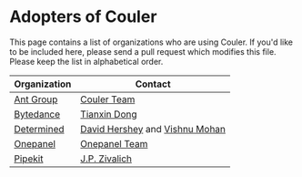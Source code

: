# Adopters of Couler

This page contains a list of organizations who are using Couler. If you'd like to be included here, please send a pull request which modifies this file. Please keep the list in alphabetical order.

| Organization | Contact |
| ------------ | ------- |
| [Ant Group](https://www.antgroup.com/) | [Couler Team](https://github.com/orgs/couler-proj/teams/couler-team) |
| [Bytedance](https://www.bytedance.com/) | [Tianxin Dong](https://github.com/FogDong) |
| [Determined](https://determined.ai/) | [David Hershey](https://github.com/davidhershey) and [Vishnu Mohan](https://github.com/vishnu2kmohan) |
| [Onepanel](https://docs.onepanel.ai/) | [Onepanel Team](https://github.com/onepanelio) |
| [Pipekit](https://pipekit.io/) | [J.P. Zivalich](https://github.com/JPZ13) |

